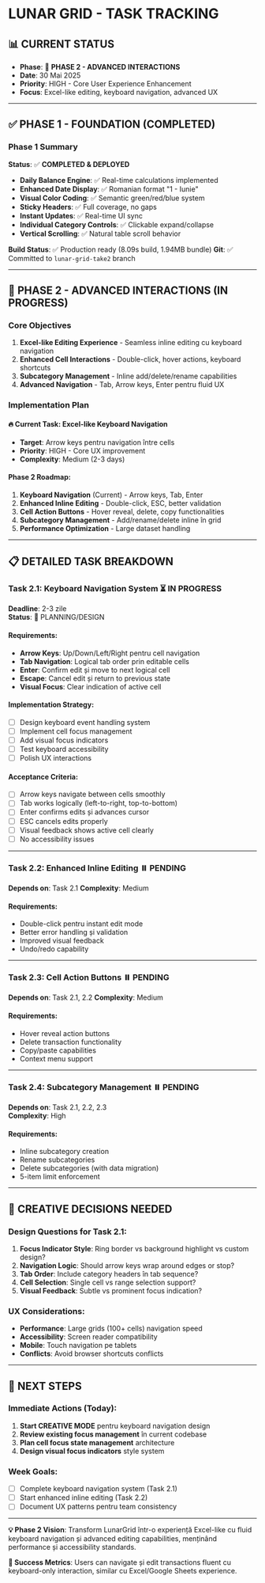 # LUNAR GRID - TASK TRACKING 

## 📊 CURRENT STATUS

- **Phase**: 🚀 **PHASE 2 - ADVANCED INTERACTIONS** 
- **Date**: 30 Mai 2025
- **Priority**: HIGH - Core User Experience Enhancement
- **Focus**: Excel-like editing, keyboard navigation, advanced UX

---

## ✅ PHASE 1 - FOUNDATION (COMPLETED)

### Phase 1 Summary
**Status**: ✅ **COMPLETED & DEPLOYED**
- **Daily Balance Engine**: ✅ Real-time calculations implemented
- **Enhanced Date Display**: ✅ Romanian format "1 - Iunie" 
- **Visual Color Coding**: ✅ Semantic green/red/blue system
- **Sticky Headers**: ✅ Full coverage, no gaps
- **Instant Updates**: ✅ Real-time UI sync
- **Individual Category Controls**: ✅ Clickable expand/collapse
- **Vertical Scrolling**: ✅ Natural table scroll behavior

**Build Status**: ✅ Production ready (8.09s build, 1.94MB bundle)
**Git**: ✅ Committed to `lunar-grid-take2` branch

---

## 🎯 PHASE 2 - ADVANCED INTERACTIONS (IN PROGRESS)

### Core Objectives
1. **Excel-like Editing Experience** - Seamless inline editing cu keyboard navigation
2. **Enhanced Cell Interactions** - Double-click, hover actions, keyboard shortcuts  
3. **Subcategory Management** - Inline add/delete/rename capabilities
4. **Advanced Navigation** - Tab, Arrow keys, Enter pentru fluid UX

### Implementation Plan

#### 🔥 **Current Task**: Excel-like Keyboard Navigation
- **Target**: Arrow keys pentru navigation între cells
- **Priority**: HIGH - Core UX improvement
- **Complexity**: Medium (2-3 days)

#### **Phase 2 Roadmap**:
1. **Keyboard Navigation** (Current) - Arrow keys, Tab, Enter
2. **Enhanced Inline Editing** - Double-click, ESC, better validation
3. **Cell Action Buttons** - Hover reveal, delete, copy functionalities  
4. **Subcategory Management** - Add/rename/delete inline în grid
5. **Performance Optimization** - Large dataset handling

---

## 📋 DETAILED TASK BREAKDOWN

### Task 2.1: Keyboard Navigation System ⏳ IN PROGRESS
**Deadline**: 2-3 zile  
**Status**: 🔄 PLANNING/DESIGN

#### Requirements:
- **Arrow Keys**: Up/Down/Left/Right pentru cell navigation
- **Tab Navigation**: Logical tab order prin editable cells
- **Enter**: Confirm edit și move to next logical cell
- **Escape**: Cancel edit și return to previous state
- **Visual Focus**: Clear indication of active cell

#### Implementation Strategy:
- [ ] Design keyboard event handling system
- [ ] Implement cell focus management  
- [ ] Add visual focus indicators
- [ ] Test keyboard accessibility
- [ ] Polish UX interactions

#### Acceptance Criteria:
- [ ] Arrow keys navigate between cells smoothly
- [ ] Tab works logically (left-to-right, top-to-bottom)
- [ ] Enter confirms edits și advances cursor
- [ ] ESC cancels edits properly
- [ ] Visual feedback shows active cell clearly
- [ ] No accessibility issues

---

### Task 2.2: Enhanced Inline Editing ⏸️ PENDING
**Depends on**: Task 2.1
**Complexity**: Medium

#### Requirements:
- Double-click pentru instant edit mode
- Better error handling și validation
- Improved visual feedback
- Undo/redo capability

---

### Task 2.3: Cell Action Buttons ⏸️ PENDING  
**Depends on**: Task 2.1, 2.2
**Complexity**: Medium

#### Requirements:
- Hover reveal action buttons
- Delete transaction functionality
- Copy/paste capabilities
- Context menu support

---

### Task 2.4: Subcategory Management ⏸️ PENDING
**Depends on**: Task 2.1, 2.2, 2.3  
**Complexity**: High

#### Requirements:
- Inline subcategory creation
- Rename subcategories
- Delete subcategories (with data migration)
- 5-item limit enforcement

---

## 🎨 CREATIVE DECISIONS NEEDED

### Design Questions for Task 2.1:
1. **Focus Indicator Style**: Ring border vs background highlight vs custom design?
2. **Navigation Logic**: Should arrow keys wrap around edges or stop?
3. **Tab Order**: Include category headers în tab sequence?
4. **Cell Selection**: Single cell vs range selection support?
5. **Visual Feedback**: Subtle vs prominent focus indication?

### UX Considerations:
- **Performance**: Large grids (100+ cells) navigation speed
- **Accessibility**: Screen reader compatibility  
- **Mobile**: Touch navigation pe tablets
- **Conflicts**: Avoid browser shortcuts conflicts

---

## 🚀 NEXT STEPS

### Immediate Actions (Today):
1. **Start CREATIVE MODE** pentru keyboard navigation design
2. **Review existing focus management** în current codebase
3. **Plan cell focus state management** architecture
4. **Design visual focus indicators** style system

### Week Goals:
- [ ] Complete keyboard navigation system (Task 2.1)
- [ ] Start enhanced inline editing (Task 2.2)
- [ ] Document UX patterns pentru team consistency

---

**💡 Phase 2 Vision**: Transform LunarGrid într-o experiență Excel-like cu fluid keyboard navigation și advanced editing capabilities, menținând performance și accessibility standards.

**🎯 Success Metrics**: Users can navigate și edit transactions fluent cu keyboard-only interaction, similar cu Excel/Google Sheets experience. 